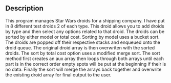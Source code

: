 ## Description
This program manages Star Wars droids for a shipping company. I have put in 8 different test droids 2 of each type. This droid allows you to add droids by type and then select any options related to that droid. The droids can be sorted by either model or total cost. Sorting by model uses a bucket sort. The droids are popped off their respective stacks and enqueued onto the droid queue. The original droid array is then overwriten with the sorted droids. The sort by total cost option uses a modified merge sort. The sort  method first creates an aux array then loops through both arrays until each part is in the correct order empty spots will be put at the beginning if their is no data. Finally the sort will merge the arrays back together and overwrite the existing droid array for final output to the user. 




